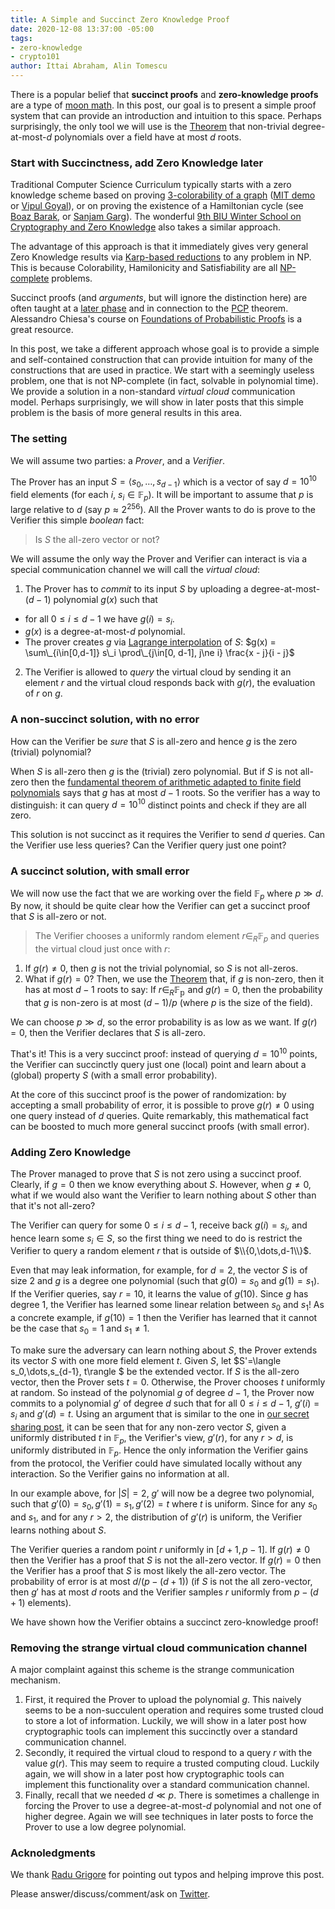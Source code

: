 ```yaml
---
title: A Simple and Succinct Zero Knowledge Proof
date: 2020-12-08 13:37:00 -05:00
tags:
- zero-knowledge
- crypto101
author: Ittai Abraham, Alin Tomescu
---
```


There is a popular belief that **succinct proofs** and **zero-knowledge proofs** are a type of [moon math](https://medium.com/@VitalikButerin/quadratic-arithmetic-programs-from-zero-to-hero-f6d558cea649). In this post, our goal is to present a simple proof system that can provide an introduction and intuition to this space. Perhaps surprisingly, the only tool we will use is the [Theorem](/2020-07-17-the-marvels-of-polynomials-over-a-field) that non-trivial degree-at-most-$d$ polynomials over a field have at most $d$ roots.

### Start with Succinctness, add Zero Knowledge later
Traditional Computer Science Curriculum typically starts with a zero knowledge scheme based on proving [3-colorability of a graph](https://crypto.stanford.edu/cs355/18sp/lec3.pdf) ([MIT demo](http://web.mit.edu/~ezyang/Public/graph/svg.html) or [Vipul Goyal](https://www.cs.cmu.edu/~goyal/s18/15503/scribe_notes/lecture23.pdf)), or on proving the existence of a Hamiltonian cycle (see [Boaz Barak](https://www.boazbarak.org/cs127spring16/chap14_zero_knowledge.html), or [Sanjam Garg](https://people.eecs.berkeley.edu/~sanjamg/classes/cs294-spring16/scribes/7.pdf)). The wonderful [9th BIU Winter School on Cryptography and Zero Knowledge](https://cyber.biu.ac.il/event/the-9th-biu-winter-school-on-cryptography/) also takes a similar approach.

The advantage of this approach is that it immediately gives very general Zero Knowledge results via [Karp-based reductions](https://en.wikipedia.org/wiki/Polynomial-time_reduction) to any problem in NP. 
This is because Colorability, Hamilonicity and Satisfiability are all [NP-complete](https://en.wikipedia.org/wiki/NP-completeness) problems.

Succinct proofs (and *arguments*, but will ignore the distinction here) are often taught at a [later phase](https://crypto.stanford.edu/cs355/19sp/lec17.pdf) and in connection to the [PCP](https://en.wikipedia.org/wiki/PCP_theorem) theorem. Alessandro Chiesa's course on [Foundations of Probabilistic Proofs](https://people.eecs.berkeley.edu/~alexch/classes/CS294-F2020.html) is a great resource.


In this post, we take a different approach whose goal is to provide a simple and self-contained construction that can provide intuition for many of the constructions that are used in practice.
We start with a seemingly useless problem, one that is not NP-complete (in fact, solvable in polynomial time). We provide a solution in a non-standard *virtual cloud* communication model. Perhaps surprisingly, we will show in later posts that this simple problem is the basis of more general results in this area.


### The setting
We will assume two parties: a *Prover*, and a *Verifier*. 

The Prover has an input $S=\langle s_0,\dots,s_{d-1}\rangle$ which is a vector of say $d=10^{10}$ field elements (for each $i$, $s_i \in \mathbb{F}_p$). It will be important to assume that $p$ is large relative to $d$ (say $p \approx 2^{256}$). All the Prover wants to do is prove to the Verifier this simple *boolean* fact:
> Is $S$ the all-zero vector or not?

We will assume the only way the Prover and Verifier can interact is via a special communication channel we will call the *virtual cloud*:
1. The Prover has to *commit* to its input $S$ by uploading a degree-at-most-$(d-1)$ polynomial $g(x)$ such that
  * for all $0\leq i \leq d-1$ we have $g(i) = s_i$.
  * $g(x)$ is a degree-at-most-$d$ polynomial. 
  * The prover creates $g$ via [Lagrange interpolation](https://decentralizedthoughts.github.io/2020-07-17-polynomial-secret-sharing-and-the-lagrange-basis/) of $S$:
$g(x) = \sum\_{i\in[0,d-1]} s\_i \prod\_{j\in[0, d-1], j\ne i} \frac{x - j}{i - j}$

2. The Verifier is allowed to *query* the virtual cloud by sending it an element $r$ and the virtual cloud responds back with $g(r)$, the evaluation of $r$ on $g$.


### A non-succinct solution, with no error
How can the Verifier be *sure* that $S$ is all-zero and hence $g$ is the zero (trivial) polynomial? 

When $S$ is all-zero then $g$ is the (trivial) zero polynomial. But if $S$ is not all-zero then the [fundamental theorem of arithmetic adapted to finite field polynomials](https://decentralizedthoughts.github.io/2020-07-17-the-marvels-of-polynomials-over-a-field/) says that $g$ has at most $d-1$ roots. So the verifier has a way to distinguish: it can query $d=10^{10}$ distinct points and check if they are all zero.

This solution is not succinct as it requires the Verifier to send $d$ queries. Can the Verifier use less queries? Can the Verifier query just one point?

### A succinct solution, with small error
We will now use the fact that we are working over the field $\mathbb{F}_p$ where $p\gg d$. By now, it should be quite clear how the Verifier can get a succinct proof that $S$ is all-zero or not.

> The Verifier chooses a uniformly random element $r \in_R \mathbb{F}_p$ and queries the virtual cloud just once with $r$:

1. If $g(r) \neq 0$, then $g$ is not the trivial polynomial, so $S$ is not all-zeros.
2. What if $g(r)=0$? Then, we use the [Theorem](/2020-07-17-the-marvels-of-polynomials-over-a-field) that, if $g$ is non-zero, then it has at most $d-1$ roots to say: If $r\in_R \mathbb{F_p}$ and $g(r)=0$, then the probability that $g$ is non-zero is at most $(d-1)/p$ (where $p$ is the size of the field).

We can choose $p\gg d$, so the error probability is as low as we want. If $g(r)=0$, then the Verifier declares that $S$ is all-zero.

That's it! This is a very succinct proof: instead of querying $d=10^{10}$ points, the Verifier can succinctly query just one (local) point and learn about a (global) property $S$ (with a small error probability).

At the core of this succinct proof is the power of randomization: by accepting a small probability of error, it is possible to prove $g(r) \neq 0$ using one query instead of $d$ queries. Quite remarkably, this mathematical fact can be boosted to much more general succinct proofs (with small error).

### Adding Zero Knowledge

The Prover managed to prove that $S$ is not zero using a succinct proof. Clearly, if $g=0$ then we know everything about $S$. However, when $g\neq 0$, what if we would also want the Verifier to learn nothing about $S$ other than that it's not all-zero?

The Verifier can query for some $0 \leq i \leq d-1$, receive back $g(i)=s_i$, and hence learn some $s_i \in S$, so the first thing we need to do is restrict the Verifier to query a random element $r$ that is outside of $\\{0,\dots,d-1\\}$.

Even that may leak information, for example, for $d=2$, the vector $S$ is of size $2$ and $g$ is a degree one polynomial (such that $g(0)=s_0$ and $g(1)=s_1)$. If the Verifier queries, say $r=10$, it learns the value of $g(10)$. Since $g$ has degree 1, the Verifier has learned some linear relation between $s_0$ and $s_1$! As a concrete example, if $g(10)=1$ then the Verifier has learned that it cannot be the case that $s_0=1$ and $s_1 \neq 1$.

To make sure the adversary can learn nothing about $S$, the Prover extends its vector $S$ with one more field element $t$. Given $S$, let $S'=\langle s_0,\dots,s_{d-1}, t\rangle $ be the extended vector. If $S$ is the all-zero vector, then the Prover sets $t=0$. Otherwise, the Prover chooses $t$ uniformly at random. So instead of the polynomial $g$ of degree $d-1$, the Prover now commits to a polynomial $g'$ of degree $d$ such that for all $0\leq i \leq d-1$, $g'(i)=s_i$ and $g'(d)=t$. Using an argument that is similar to the one in [our secret sharing post](/2020-07-17-polynomial-secret-sharing-and-the-lagrange-basis), it can be seen that for any non-zero vector $S$, given a uniformly distributed $t$ in $\mathbb{F}_p$, the Verifier's view, $g'(r)$, for any $r>d$, is uniformly distributed in $\mathbb{F}_p$. Hence the only information the Verifier gains from the protocol, the Verifier could have simulated locally without any interaction. So the Verifier gains no information at all.

In our example above, for $|S|=2$, $g'$ will now be a degree two polynomial, such that $g'(0)=s_0, g'(1)=s_1, g'(2)=t$ where $t$ is uniform.
Since for any $s_0$ and $s_1$, and for any $r>2$, the distribution of $g'(r)$ is uniform, the Verifier learns nothing about $S$.

The Verifier queries a random point $r$ uniformly in $[d+1,p-1]$. If $g(r) \neq 0$ then the Verifier has a proof that $S$ is not the all-zero vector. If $g(r)=0$ then the Verifier has a proof that $S$ is most likely the all-zero vector. The probability of error is at most $d/(p-(d+1))$ (if $S$ is not the all zero-vector, then $g'$ has at most $d$ roots and the Verifier samples $r$ uniformly from $p-(d+1)$ elements).

We have shown how the Verifier obtains a succinct zero-knowledge proof!

### Removing the strange virtual cloud communication channel

A major complaint against this scheme is the strange communication mechanism.
1. First, it required the Prover to upload the polynomial $g$. This naively seems to be a non-succulent operation and requires some trusted cloud to store a lot of information. Luckily, we will show in a later post how cryptographic tools can implement this succinctly over a standard communication channel.
2. Secondly, it required the virtual cloud to respond to a query $r$ with the value $g(r)$. This may seem to require a trusted computing cloud. Luckily again, we will show in a later post how cryptographic tools can implement this functionality over a standard communication channel.
3. Finally, recall that we needed $d\ll p$. There is sometimes a challenge in forcing the Prover to use a degree-at-most-$d$ polynomial and not one of higher degree. Again we will see techniques in later posts to force the Prover to use a low degree polynomial.

### Acknoledgments
We thank [Radu Grigore](http://rgrig.appspot.com/) for pointing out typos and helping improve this post.


Please answer/discuss/comment/ask on [Twitter](https://twitter.com/ittaia/status/1336363509492424704?s=20).

